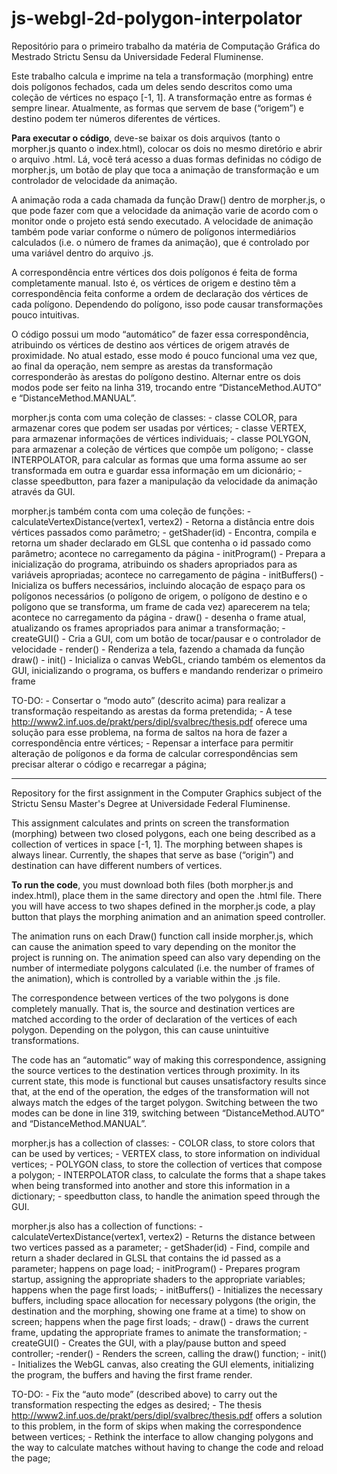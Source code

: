 # js-webgl-2d-polygon-interpolator

Repositório para o primeiro trabalho da matéria de Computação Gráfica do Mestrado Strictu Sensu da Universidade Federal Fluminense.
 
Este trabalho calcula e imprime na tela a transformação (morphing) entre dois polígonos fechados, cada um deles sendo descritos como uma coleção de vértices no espaço [-1, 1]. A transformação entre as formas é sempre linear. Atualmente, as formas que servem de base (“origem”) e destino podem ter números diferentes de vértices.
 
**Para executar o código**, deve-se baixar os dois arquivos (tanto o morpher.js quanto o index.html), colocar os dois no mesmo diretório e abrir o arquivo .html. Lá, você terá acesso a duas formas definidas no código de morpher.js, um botão de play que toca a animação de transformação e um controlador de velocidade da animação.
 
A animação roda a cada chamada da função Draw() dentro de morpher.js, o que pode fazer com que a velocidade da animação varie de acordo com o monitor onde o projeto está sendo executado. A velocidade de animação também pode variar conforme o número de polígonos intermediários calculados (i.e. o número de frames da animação), que é controlado por uma variável dentro do arquivo .js.
 
A correspondência entre vértices dos dois polígonos é feita de forma completamente manual. Isto é, os vértices de origem e destino têm a correspondência feita conforme a ordem de declaração dos vértices de cada polígono. Dependendo do polígono, isso pode causar transformações pouco intuitivas. 
 
O código possui um modo “automático” de fazer essa correspondência, atribuindo os vértices de destino aos vértices de origem através de proximidade. No atual estado, esse modo é pouco funcional uma vez que, ao final da operação, nem sempre as arestas da transformação corresponderão às arestas do polígono destino. Alternar entre os dois modos pode ser feito na linha 319, trocando entre “DistanceMethod.AUTO” e “DistanceMethod.MANUAL”.
 
morpher.js conta com uma coleção de classes:
    - classe COLOR, para armazenar cores que podem ser usadas por vértices;
    - classe VERTEX, para armazenar informações de vértices individuais;
    - classe POLYGON, para armazenar a coleção de vértices que compõe um polígono;
    - classe INTERPOLATOR, para calcular as formas que uma forma assume ao ser transformada em outra e guardar essa informação em um dicionário;
    - classe speedbutton, para fazer a manipulação da velocidade da animação através da GUI.
 
morpher.js também conta com uma coleção de funções:
    - calculateVertexDistance(vertex1, vertex2)
        - Retorna a distância entre dois vértices passados como parâmetro;
    - getShader(id)
        - Encontra, compila e retorna um shader declarado em GLSL que contenha o id passado como parâmetro; acontece no carregamento da página
    - initProgram()
        - Prepara a inicialização do programa, atribuindo os shaders apropriados para as variáveis apropriadas; acontece no carregamento de página
    - initBuffers()
        - Inicializa os buffers necessários, incluindo alocação de espaço para os polígonos necessários (o polígono de origem, o polígono de destino e o polígono que se transforma, um frame de cada vez) aparecerem na tela; acontece no carregamento da página
    - draw()
        - desenha o frame atual, atualizando os frames apropriados para animar a transformação;
    - createGUI()
        - Cria a GUI, com um botão de tocar/pausar e o controlador de velocidade
    - render()
        - Renderiza a tela, fazendo a chamada da função draw()
    - init()
        - Inicializa o canvas WebGL, criando também os elementos da GUI, inicializando o programa, os buffers e mandando renderizar o primeiro frame
 
TO-DO:
    - Consertar o “modo auto” (descrito acima) para realizar a transformação respeitando as arestas da forma pretendida;
        - A tese http://www2.inf.uos.de/prakt/pers/dipl/svalbrec/thesis.pdf oferece uma solução para esse problema, na forma de saltos na hora de fazer a correspondência entre vértices;
    - Repensar a interface para permitir alteração de polígonos e da forma de calcular correspondências sem precisar alterar o código e recarregar a página;

------------------------------------------------------------------------------------------------------------------------------
Repository for the first assignment in the Computer Graphics subject of the Strictu Sensu Master's Degree at Universidade Federal Fluminense.
 
This assignment calculates and prints on screen the transformation (morphing) between two closed polygons, each one being described as a collection of vertices in space [-1, 1]. The morphing between shapes is always linear. Currently, the shapes that serve as base (“origin”) and destination can have different numbers of vertices.
 
**To run the code**, you must download both files (both morpher.js and index.html), place them in the same directory and open the .html file. There you will have access to two shapes defined in the morpher.js code, a play button that plays the morphing animation and an animation speed controller.
 
The animation runs on each Draw() function call inside morpher.js, which can cause the animation speed to vary depending on the monitor the project is running on. The animation speed can also vary depending on the number of intermediate polygons calculated (i.e. the number of frames of the animation), which is controlled by a variable within the .js file.
 
The correspondence between vertices of the two polygons is done completely manually. That is, the source and destination vertices are matched according to the order of declaration of the vertices of each polygon. Depending on the polygon, this can cause unintuitive transformations.
 
The code has an “automatic” way of making this correspondence, assigning the source vertices to the destination vertices through proximity. In its current state, this mode is functional but causes unsatisfactory results since that, at the end of the operation, the edges of the transformation will not always match the edges of the target polygon. Switching between the two modes can be done in line 319, switching between “DistanceMethod.AUTO” and “DistanceMethod.MANUAL”.
 
morpher.js has a collection of classes:
    - COLOR class, to store colors that can be used by vertices;
    - VERTEX class, to store information on individual vertices;
    - POLYGON class, to store the collection of vertices that compose a polygon;
    - INTERPOLATOR class, to calculate the forms that a shape takes when being transformed into another and store this information in a dictionary;
    - speedbutton class, to handle the animation speed through the GUI.
 
morpher.js also has a collection of functions:
    -calculateVertexDistance(vertex1, vertex2)
        - Returns the distance between two vertices passed as a parameter;
    - getShader(id)
        - Find, compile and return a shader declared in GLSL that contains the id passed as a parameter; happens on page load;
    - initProgram()
        - Prepares program startup, assigning the appropriate shaders to the appropriate variables; happens when the page first loads;
    - initBuffers()
        - Initializes the necessary buffers, including space allocation for necessary polygons (the origin, the destination and the morphing, showing one frame at a time) to show on screen; happens when the page first loads;
    - draw()
        - draws the current frame, updating the appropriate frames to animate the transformation;
    - createGUI()
        - Creates the GUI, with a play/pause button and speed controller;
    -render()
        - Renders the screen, calling the draw() function;
    - init()
        - Initializes the WebGL canvas, also creating the GUI elements, initializing the program, the buffers and having the first frame render.
 
TO-DO:
    - Fix the “auto mode” (described above) to carry out the transformation respecting the edges as desired;
        - The thesis http://www2.inf.uos.de/prakt/pers/dipl/svalbrec/thesis.pdf offers a solution to this problem, in the form of skips when making the correspondence between vertices;
    - Rethink the interface to allow changing polygons and the way to calculate matches without having to change the code and reload the page; 
